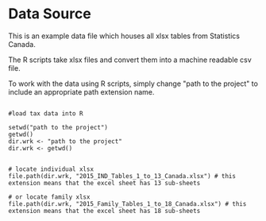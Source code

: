 # Data Source

This is an example data file which houses all xlsx tables from Statistics Canada.

The R scripts take  xlsx files and convert them into a machine readable csv file.

To work with the data using R scripts, simply change "path to the project" to include an appropriate path extension name.

```{r }

#load tax data into R

setwd("path to the project")
getwd()
dir.wrk <- "path to the project"
dir.wrk <- getwd()


# locate individual xlsx
file.path(dir.wrk, "2015_IND_Tables_1_to_13_Canada.xlsx") # this extension means that the excel sheet has 13 sub-sheets

# or locate family xlsx
file.path(dir.wrk, "2015_Family_Tables_1_to_18_Canada.xlsx") # this extension means that the excel sheet has 18 sub-sheets

```